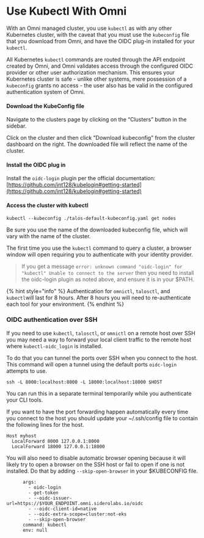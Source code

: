 # Use Kubectl With Omni

With an Omni managed cluster, you use `kubectl` as with any other Kubernetes cluster, with the caveat that you must use the `kubeconfig` file that you download from Omni, and have the OIDC plug-in installed for your `kubectl`.

All Kubernetes `kubectl` commands are routed through the API endpoint created by Omni, and Omni validates access through the configured OIDC provider or other user authorization mechanism. This ensures your Kubernetes cluster is safe - unlike other systems, mere possession of a `kubeconfig` grants no access - the user also has be valid in the configured authentication system of Omni.

#### Download the KubeConfig file <a href="#download-the-kubeconfig-file" id="download-the-kubeconfig-file"></a>

Navigate to the clusters page by clicking on the “Clusters” button in the sidebar.

Click on the cluster and then click "Download  kubeconfig" from the cluster dashboard on the right. The downloaded file will reflect the name of the cluster.

#### Install the OIDC plug in <a href="#install-the-oidc-plug-in" id="install-the-oidc-plug-in"></a>

Install the `oidc-login` plugin per the official documentation: [https://github.com/int128/kubelogin#getting-started](https://github.com/int128/kubelogin#getting-started)

#### Access the cluster with kubectl <a href="#access-the-cluster-with-kubectl" id="access-the-cluster-with-kubectl"></a>

```
kubectl --kubeconfig ./talos-default-kubeconfig.yaml get nodes
```

Be sure you use the name of the downloaded kubeconfig file, which will vary with the name of the cluster.

The first time you use the `kubectl` command to query a cluster, a browser window will open requiring you to authenticate with your identity provider.

> If you get a message `error: unknown command "oidc-login" for "kubectl" Unable to connect to the server` then you need to install the oidc-login plugin as noted above, and ensure it is in your $PATH.

{% hint style="info" %}
Authentication for `omnictl`, `talosctl`, and `kubectl`will last for 8 hours. After 8 hours you will need to re-authenticate each tool for your environment.
{% endhint %}



### OIDC authentication over SSH <a href="#oidc-authentication-over-ssh" id="oidc-authentication-over-ssh"></a>

If you need to use `kubectl`, `talosctl`, or `omnictl` on a remote host over SSH you may need a way to forward your local client traffic to the remote host where `kubectl-oidc_login` is installed.

To do that you can tunnel the ports over SSH when you connect to the host. This command will open a tunnel using the default ports `oidc-login` attempts to use.

```
ssh -L 8000:localhost:8000 -L 18000:localhost:18000 $HOST
```

You can run this in a separate terminal temporarily while you authenticate your CLI tools.

If you want to have the port forwarding happen automatically every time you connect to the host you should update your \~/.ssh/config file to contain the following lines for the host.

```
Host myhost
  LocalForward 8000 127.0.0.1:8000
  LocalForward 18000 127.0.0.1:18000
```

You will also need to disable automatic browser opening because it will likely try to open a browser on the SSH host or fail to open if one is not installed. Do that by adding `--skip-open-browser` in your $KUBECONFIG file.

```
      args:
        - oidc-login
        - get-token
        - --oidc-issuer-url=https://$YOUR_ENDPOINT.omni.siderolabs.io/oidc
        - --oidc-client-id=native
        - --oidc-extra-scope=cluster:not-eks
        - --skip-open-browser
      command: kubectl
      env: null
```
